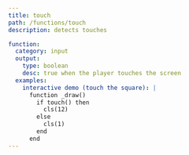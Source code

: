 ```yaml
---
title: touch
path: /functions/touch
description: detects touches

function:
  category: input
  output:
    type: boolean
    desc: true when the player touches the screen
  examples:
    interactive demo (touch the square): |
      function _draw()
        if touch() then
          cls(12)
        else
          cls(1)
        end
      end
---
```

